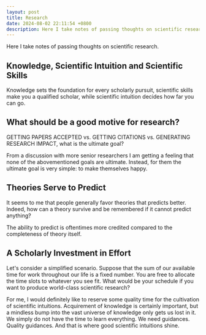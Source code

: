 ```yaml
---
layout: post
title: Research
date: 2024-08-02 22:11:54 +0800
description: Here I take notes of passing thoughts on scientific research.
---
```


Here I take notes of passing thoughts on scientific research.

## Knowledge, Scientific Intuition and Scientific Skills

Knowledge sets the foundation for every scholarly pursuit, scientific skills make you a qualified scholar, while scientific intuition decides how far you can go.

## What should be a good motive for research?

GETTING PAPERS ACCEPTED vs. GETTING CITATIONS vs. GENERATING RESEARCH IMPACT, what is the ultimate goal?

From a discussion with more senior researchers I am getting a feeling that none of the abovementioned goals are ultimate. Instead, for them the ultimate goal is very simple: to make themselves happy.

## Theories Serve to Predict

It seems to me that people generally favor theories that predicts better. Indeed, how can a theory survive and be remembered if it cannot predict anything?

The ability to predict is oftentimes more credited compared to the completeness of theory itself.

## A Scholarly Investment in Effort

Let's consider a simplified scenario. Suppose that the sum of our available time for work throughout our life is a fixed number. You are free to allocate the time slots to whatever you see fit. What would be your schedule if you want to produce world-class scientific research?

For me, I would definitely like to reserve some quality time for the cultivation of scientific intuitions. Acquirement of knowledge is certainly important, but a mindless bump into the vast universe of knowledge only gets us lost in it. We simply do not have the time to learn everything. We need guidances. Quality guidances. And that is where good scientific intuitions shine.

